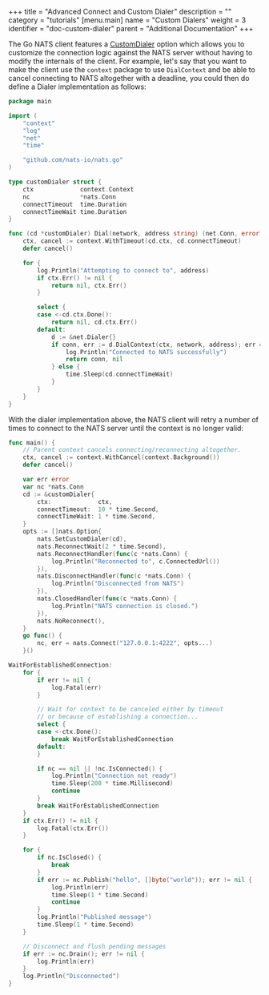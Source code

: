 +++
title = "Advanced Connect and Custom Dialer"
description = ""
category = "tutorials"
[menu.main]
  name = "Custom Dialers"
  weight = 3
  identifier = "doc-custom-dialer"
  parent = "Additional Documentation"
+++

The Go NATS client features a [CustomDialer](https://godoc.org/github.com/nats-io/nats.go#CustomDialer) option which allows you to customize
the connection logic against the NATS server without having to modify the internals
of the client. For example, let's say that you want to make the client use the `context`
package to use `DialContext` and be able to cancel connecting to NATS altogether with a deadline,
you could then do define a Dialer implementation as follows:

```go
package main

import (
	"context"
	"log"
	"net"
	"time"

	"github.com/nats-io/nats.go"
)

type customDialer struct {
	ctx             context.Context
	nc              *nats.Conn
	connectTimeout  time.Duration
	connectTimeWait time.Duration
}

func (cd *customDialer) Dial(network, address string) (net.Conn, error) {
	ctx, cancel := context.WithTimeout(cd.ctx, cd.connectTimeout)
	defer cancel()

	for {
		log.Println("Attempting to connect to", address)
		if ctx.Err() != nil {
			return nil, ctx.Err()
		}

		select {
		case <-cd.ctx.Done():
			return nil, cd.ctx.Err()
		default:
			d := &net.Dialer{}
			if conn, err := d.DialContext(ctx, network, address); err == nil {
				log.Println("Connected to NATS successfully")
				return conn, nil
			} else {
				time.Sleep(cd.connectTimeWait)
			}
		}
	}
}
```

With the dialer implementation above, the NATS client will retry a number of times to connect
to the NATS server until the context is no longer valid:

```go
func main() {
	// Parent context cancels connecting/reconnecting altogether.
	ctx, cancel := context.WithCancel(context.Background())
	defer cancel()

	var err error
	var nc *nats.Conn
	cd := &customDialer{
		ctx:             ctx,
		connectTimeout:  10 * time.Second,
		connectTimeWait: 1 * time.Second,
	}
	opts := []nats.Option{
		nats.SetCustomDialer(cd),
		nats.ReconnectWait(2 * time.Second),
		nats.ReconnectHandler(func(c *nats.Conn) {
			log.Println("Reconnected to", c.ConnectedUrl())
		}),
		nats.DisconnectHandler(func(c *nats.Conn) {
			log.Println("Disconnected from NATS")
		}),
		nats.ClosedHandler(func(c *nats.Conn) {
			log.Println("NATS connection is closed.")
		}),
		nats.NoReconnect(),
	}
	go func() {
		nc, err = nats.Connect("127.0.0.1:4222", opts...)
	}()

WaitForEstablishedConnection:
	for {
		if err != nil {
			log.Fatal(err)
		}

		// Wait for context to be canceled either by timeout
		// or because of establishing a connection...
		select {
		case <-ctx.Done():
			break WaitForEstablishedConnection
		default:
		}

		if nc == nil || !nc.IsConnected() {
			log.Println("Connection not ready")
			time.Sleep(200 * time.Millisecond)
			continue
		}
		break WaitForEstablishedConnection
	}
	if ctx.Err() != nil {
		log.Fatal(ctx.Err())
	}

	for {
		if nc.IsClosed() {
			break
		}
		if err := nc.Publish("hello", []byte("world")); err != nil {
			log.Println(err)
			time.Sleep(1 * time.Second)
			continue
		}
		log.Println("Published message")
		time.Sleep(1 * time.Second)
	}

	// Disconnect and flush pending messages
	if err := nc.Drain(); err != nil {
		log.Println(err)
	}
	log.Println("Disconnected")
}
```